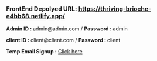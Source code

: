 ### FrontEnd Depolyed URL: https://thriving-brioche-e4bb68.netlify.app/

<p><b>Admin ID : </b>admin@admin.com / <b>Password : </b>admin</p>
<p><b>client ID : </b>client@client.com / <b>Password : </b>client</p>
<p><b>Temp Email Signup :</b> <a href="https://temp-mail.org/en/" target="_blank">Click here</a></p>
   
